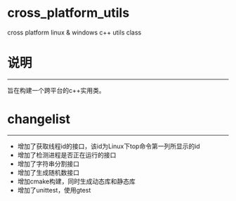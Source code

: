# cross_platform_utils
cross platform linux &amp; windows c++ utils class

# 说明
---

旨在构建一个跨平台的c++实用类。

# changelist
---

- 增加了获取线程id的接口，该id为Linux下top命令第一列所显示的id
- 增加了检测进程是否正在运行的接口
- 增加了字符串分割接口
- 增加了生成随机数接口
- 增加cmake构建，同时生成动态库和静态库
- 增加了unittest，使用gtest
